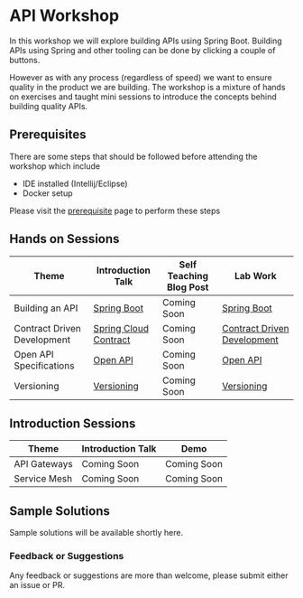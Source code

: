 # API Workshop

In this workshop we will explore building APIs using Spring Boot.
Building APIs using Spring and other tooling can be done by clicking a couple of buttons. 

However as with any process (regardless of speed) we want to ensure quality in the product we are building.
The workshop is a mixture of hands on exercises and taught mini sessions to introduce the concepts behind building quality APIs.

## Prerequisites 

There are some steps that should be followed before attending the workshop which include
* IDE installed (Intellij/Eclipse) 
* Docker setup

Please visit the [prerequisite](prerequisites/README.md) page to perform these steps

## Hands on Sessions

| Theme                         | Introduction Talk                                     |  Self Teaching Blog Post | Lab Work                                               |
|-------------------------------|----------------------------------------------------------|--------------------------|------------------------------------------------------- |
| Building an API               | [Spring Boot](/presentations/01-spring-boot.pdf)         | Coming Soon              | [Spring Boot](/01-spring-boot/README.md)               |
| Contract Driven Development   | [Spring Cloud Contract](/presentations/02-contracts.pdf) | Coming Soon              | [Contract Driven Development](/02-contracts/README.md) |
| Open API Specifications       | [Open API](/presentations/03-open-api.pdf)               | Coming Soon              | [Open API](/03-open-api/README.md)                     | 
| Versioning                    | [Versioning](/presentatinos/04-versioning.pdf)           | Coming Soon              | [Versioning](/04-versioning/README.md)                 | 

## Introduction Sessions

| Theme                         | Introduction Talk                                     |  Demo        |
| ----------------------------- | ----------------------------------------------------- | ------------ |
| API Gateways                  | Coming Soon                                           | Coming Soon  |
| Service Mesh                  | Coming Soon                                           | Coming Soon  |

## Sample Solutions

Sample solutions will be available shortly here. 

### Feedback or Suggestions

Any feedback or suggestions are more than welcome, please submit either an issue or PR. 
